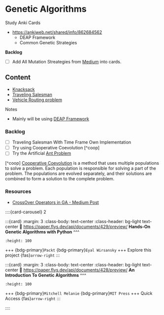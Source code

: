 # Genetic Algorithms

Study Anki Cards
- https://ankiweb.net/shared/info/862684562
  - DEAP Framework
  - Common Genetic Strategies

**Backlog**
- [ ] Add All Mutation Streategies from [Medium](https://medium.com/geekculture/crossover-operators-in-ga-cffa77cdd0c8) into cards.

## Content

- [Knacksack](./knacksack)
- [Traveling Salesman](./travlingsalesman)
- [Vehicle Routing problem](./vrp)


Notes
- Mainly will be using [DEAP Framework](https://deap.readthedocs.io/en/master/api/tools.html#deap.tools.cxOnePoint)


### Backlog

- [ ] Traveling Salesman With Time Frame Own Implementation
- [ ] Try using Cooperative Coevolution [^coop]
- [ ] Try the Artificial [Ant Problem](https://deap.readthedocs.io/en/master/examples/gp_ant.html)  

[^coop] [Cooperative Coevolution](https://deap.readthedocs.io/en/master/examples/coev_coop.html?highlight=toolbox.evaluate) is a method that uses multiple populations to solve a problem. Each population is responsible for solving a part of the problem. The populations are evolved separately, and their solutions are combined to form a solution to the complete problem.
### Resources


- [CrossOver Operators in GA - Medium Post](https://medium.com/geekculture/crossover-operators-in-ga-cffa77cdd0c8)

::::{card-carousel} 2

:::{card}
:margin: 3
:class-body: text-center
:class-header: bg-light text-center
:link: https://paper.flys.dev/api/documents/429/preview/
**Hands-On Genetic Algorithms with Python**
^^^
```{image} https://gcdnb.pbrd.co/images/sCQNSiRcgwcH.png?o=1
:height: 100
```

+++
{bdg-primary}`Packt`
{bdg-primary}`Eyal Wirsansky`
+++
Explore this project {fas}`arrow-right`
:::


:::{card}
:margin: 3
:class-body: text-center
:class-header: bg-light text-center
:link: https://paper.flys.dev/api/documents/428/preview/
**An Introduction To Genetic Algorithms**
^^^
```{image} https://storage.googleapis.com/openscreenshot/V%2F5%2Fs/ksaYnDs5V.png
:height: 100
```

+++
{bdg-primary}`Mitchell Melanie`
{bdg-primary}`MIT Press`
+++
Quick Access {fas}`arrow-right`
:::

::::



